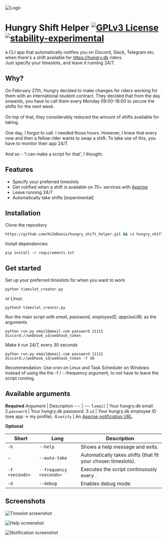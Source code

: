 
![Logo](https://i.imgur.com/gMfAuCH.png)


# Hungry Shift Helper [![GPLv3 License](https://img.shields.io/badge/License-GPL%20v3-yellow.svg)](https://opensource.org/licenses/) [![stability-experimental](https://img.shields.io/badge/stability-experimental-orange.svg)](https://github.com/mkenney/software-guides/blob/master/STABILITY-BADGES.md#experimental)

a CLI app that automatically notifies you on Discord, Slack, Telegram etc. when there's a shift available for https://hungry.dk riders. \
Just specify your timeslots, and leave it running 24/7.




## Why?

On February 27th, Hungry decided to make changes for riders working for them with an international student contract. They decided that from the day onwards, you have to call them every Monday 09:00-18:00 to secure the shifts for the next week.\
\
On top of that, they considerably reduced the amount of shifts available for taking.\
\
One day, I forgot to call. I needed those hours. However, I knew that every now and then a fellow rider wants to swap a shift. To take use of this, you have to monitor their app 24/7.\
\
And so - 'I can make a script for that', I thought.
## Features

- Specify your preferred timeslots
- Get notified when a shift is available on 70+ services with [Apprise](https://github.com/caronc/apprise/wiki)
- Leave running 24/7
- Automatically take shifts [experimental]

## Installation

Clone the repository

```bash
https://github.com/HiImDanix/hungry_shift_helper.git && cd hungry_shift_helper/
```
    
Install dependencies
```
pip install -r requirements.txt
```

## Get started

Set up your preferred timeslots for when you want to work
```
python timeslot_creator.py
```

or Linux:
```
python3 timeslot_creator.py
```

Run the main script with *email, password, employeeID, appriseURL* as the arguments
```
python run.py email@email.com password 11111 discord://webhook_id/webhook_token
```

Make it run 24/7, every 30 seconds
```
python run.py email@email.com password 11111 discord://webhook_id/webhook_token -f 30
```
Recommendation: Use cron on Linux and Task Scheduler on Windows instead of using the the -f / --frequency argument, to not have to leave the script running.
## Available arguments

**Required**
Argument | Description
--- | ---
1.`email`  | Your hungry.dk email.
2.`password`  | Your hungry.dk password.
3.`id`  | Your hungry.dk employee ID (see app -> my profile).
4.`notify`  | An [Apprise notification URL](https://github.com/caronc/apprise/wiki).

**Optional**

Short | Long | Description
--- | ---  | ---
`-h`  | `--help` | Shows a help message and exits.
 \- | `--auto-take` | Automatically takes shifts (that fit your chosen timeslots).
`-f <seconds>`  | `--frequency <seconds>` | Executes the script continuously every <seconds>.
`-d`  | `--debug` | Enables debug mode.

## Screenshots

![Timeslot screenshot](https://i.imgur.com/Y5jZWd1.png)

![Help screenshot](https://i.imgur.com/6ixhftU.png)

![Notification screenshot](https://i.imgur.com/jprRQL9.png)

